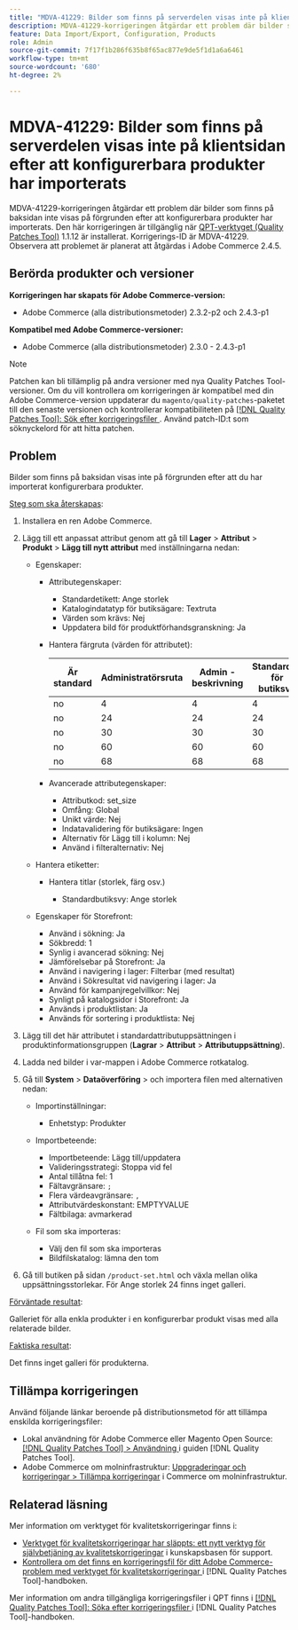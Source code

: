 ```yaml
---
title: "MDVA-41229: Bilder som finns på serverdelen visas inte på klientsidan efter import av konfigurerbara produkter"
description: MDVA-41229-korrigeringen åtgärdar ett problem där bilder som finns på baksidan inte visas på förgrunden efter att konfigurerbara produkter har importerats. Den här korrigeringen är tillgänglig när [QPT-verktyget (Quality Patches Tool)](https://experienceleague.adobe.com/en/docs/commerce-knowledge-base/kb/announcements/commerce-announcements/magento-quality-patches-released-new-tool-to-self-serve-quality-patches) 1.1.12 är installerat. Korrigerings-ID är MDVA-41229. Observera att problemet är planerat att åtgärdas i Adobe Commerce 2.4.5.
feature: Data Import/Export, Configuration, Products
role: Admin
source-git-commit: 7f17f1b286f635b8f65ac877e9de5f1d1a6a6461
workflow-type: tm+mt
source-wordcount: '680'
ht-degree: 2%

---
```


# MDVA-41229: Bilder som finns på serverdelen visas inte på klientsidan efter att konfigurerbara produkter har importerats

MDVA-41229-korrigeringen åtgärdar ett problem där bilder som finns på baksidan inte visas på förgrunden efter att konfigurerbara produkter har importerats. Den här korrigeringen är tillgänglig när [QPT-verktyget (Quality Patches Tool)](https://experienceleague.adobe.com/en/docs/commerce-knowledge-base/kb/announcements/commerce-announcements/magento-quality-patches-released-new-tool-to-self-serve-quality-patches) 1.1.12 är installerat. Korrigerings-ID är MDVA-41229. Observera att problemet är planerat att åtgärdas i Adobe Commerce 2.4.5.

## Berörda produkter och versioner

**Korrigeringen har skapats för Adobe Commerce-version:**

* Adobe Commerce (alla distributionsmetoder) 2.3.2-p2 och 2.4.3-p1

**Kompatibel med Adobe Commerce-versioner:**

* Adobe Commerce (alla distributionsmetoder) 2.3.0 - 2.4.3-p1

>[!NOTE]
>
>Patchen kan bli tillämplig på andra versioner med nya Quality Patches Tool-versioner. Om du vill kontrollera om korrigeringen är kompatibel med din Adobe Commerce-version uppdaterar du `magento/quality-patches`-paketet till den senaste versionen och kontrollerar kompatibiliteten på [[!DNL Quality Patches Tool]: Sök efter korrigeringsfiler ](https://experienceleague.adobe.com/en/docs/commerce-knowledge-base/kb/announcements/commerce-announcements/magento-quality-patches-released-new-tool-to-self-serve-quality-patches). Använd patch-ID:t som söknyckelord för att hitta patchen.

## Problem

Bilder som finns på baksidan visas inte på förgrunden efter att du har importerat konfigurerbara produkter.

<u>Steg som ska återskapas</u>:

1. Installera en ren Adobe Commerce.
1. Lägg till ett anpassat attribut genom att gå till **Lager** > **Attribut** > **Produkt** > **Lägg till nytt attribut** med inställningarna nedan:

   * Egenskaper:
      * Attributegenskaper:

         * Standardetikett: Ange storlek
         * Katalogindatatyp för butiksägare: Textruta
         * Värden som krävs: Nej
         * Uppdatera bild för produktförhandsgranskning: Ja

      * Hantera färgruta (värden för attributet):

        | Är standard | Administratörsruta | Admin - beskrivning | Standardvy för butiksvy | Beskrivning av standardbutiksvy |
        |---|---|---|---|---|
        | no | 4 | 4 | 4 | 4 |
        | no | 24 | 24 | 24 | 24 |
        | no | 30 | 30 | 30 | 30 |
        | no | 60 | 60 | 60 | 60 |
        | no | 68 | 68 | 68 | 68 |

      * Avancerade attributegenskaper:

         * Attributkod: set_size
         * Omfång: Global
         * Unikt värde: Nej
         * Indatavalidering för butiksägare: Ingen
         * Alternativ för Lägg till i kolumn: Nej
         * Använd i filteralternativ: Nej

   * Hantera etiketter:

      * Hantera titlar (storlek, färg osv.)

         * Standardbutiksvy: Ange storlek

   * Egenskaper för Storefront:

      * Använd i sökning: Ja
      * Sökbredd: 1
      * Synlig i avancerad sökning: Nej
      * Jämförelsebar på Storefront: Ja
      * Använd i navigering i lager: Filterbar (med resultat)
      * Använd i Sökresultat vid navigering i lager: Ja
      * Använd för kampanjregelvillkor: Nej
      * Synligt på katalogsidor i Storefront: Ja
      * Används i produktlistan: Ja
      * Används för sortering i produktlista: Nej

1. Lägg till det här attributet i standardattributuppsättningen i produktinformationsgruppen (**Lagrar** > **Attribut** > **Attributuppsättning**).
1. Ladda ned bilder i var-mappen i Adobe Commerce rotkatalog.
1. Gå till **System** > **Dataöverföring** > och importera filen med alternativen nedan:

   * Importinställningar:

      * Enhetstyp: Produkter

   * Importbeteende:

      * Importbeteende: Lägg till/uppdatera
      * Valideringsstrategi: Stoppa vid fel
      * Antal tillåtna fel: 1
      * Fältavgränsare: `;`
      * Flera värdeavgränsare: `,`
      * Attributvärdeskonstant: EMPTYVALUE
      * Fältbilaga: avmarkerad

   * Fil som ska importeras:

      * Välj den fil som ska importeras
      * Bildfilskatalog: lämna den tom

1. Gå till butiken på sidan `/product-set.html` och växla mellan olika uppsättningsstorlekar. För Ange storlek 24 finns inget galleri.

<u>Förväntade resultat</u>:

Galleriet för alla enkla produkter i en konfigurerbar produkt visas med alla relaterade bilder.

<u>Faktiska resultat</u>:

Det finns inget galleri för produkterna.

## Tillämpa korrigeringen

Använd följande länkar beroende på distributionsmetod för att tillämpa enskilda korrigeringsfiler:

* Lokal användning för Adobe Commerce eller Magento Open Source: [[!DNL Quality Patches Tool] > Användning ](/help/tools/quality-patches-tool/usage.md) i guiden [!DNL Quality Patches Tool].
* Adobe Commerce om molninfrastruktur: [Uppgraderingar och korrigeringar > Tillämpa korrigeringar](https://experienceleague.adobe.com/docs/commerce-cloud-service/user-guide/develop/upgrade/apply-patches.html) i Commerce om molninfrastruktur.

## Relaterad läsning

Mer information om verktyget för kvalitetskorrigeringar finns i:

* [Verktyget för kvalitetskorrigeringar har släppts: ett nytt verktyg för självbetjäning av kvalitetskorrigeringar](https://experienceleague.adobe.com/en/docs/commerce-knowledge-base/kb/announcements/commerce-announcements/magento-quality-patches-released-new-tool-to-self-serve-quality-patches) i kunskapsbasen för support.
* [Kontrollera om det finns en korrigeringsfil för ditt Adobe Commerce-problem med verktyget för kvalitetskorrigeringar ](/help/tools/quality-patches-tool/patches-available-in-qpt/check-patch-for-magento-issue-with-magento-quality-patches.md) i [!DNL Quality Patches Tool]-handboken.

Mer information om andra tillgängliga korrigeringsfiler i QPT finns i [[!DNL Quality Patches Tool]: Söka efter korrigeringsfiler ](https://experienceleague.adobe.com/tools/commerce-quality-patches/index.html) i [!DNL Quality Patches Tool]-handboken.
